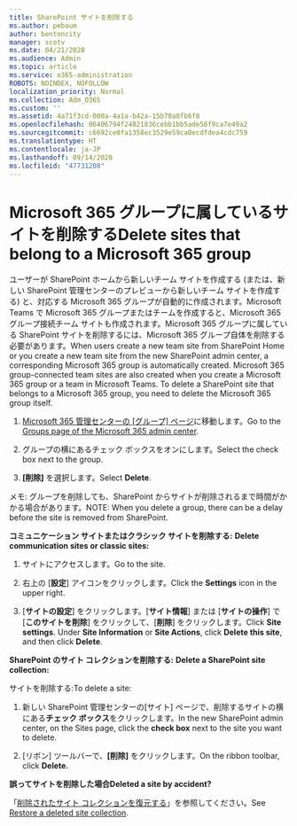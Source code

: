 ```yaml
---
title: SharePoint サイトを削除する
ms.author: pebaum
author: bentoncity
manager: scotv
ms.date: 04/21/2020
ms.audience: Admin
ms.topic: article
ms.service: o365-administration
ROBOTS: NOINDEX, NOFOLLOW
localization_priority: Normal
ms.collection: Adm_O365
ms.custom: ''
ms.assetid: 4a71f3cd-000a-4a1a-b42a-15b70a8fb6f8
ms.openlocfilehash: 06406794f24821836cebb1bb5ade56f9ca7e49a2
ms.sourcegitcommit: c6692ce0fa1358ec3529e59ca0ecdfdea4cdc759
ms.translationtype: HT
ms.contentlocale: ja-JP
ms.lasthandoff: 09/14/2020
ms.locfileid: "47731208"
---
```

# <a name="delete-sites-that-belong-to-a-microsoft-365-group"></a><span data-ttu-id="21355-102">Microsoft 365 グループに属しているサイトを削除する</span><span class="sxs-lookup"><span data-stu-id="21355-102">Delete sites that belong to a Microsoft 365 group</span></span>

<span data-ttu-id="21355-p101">ユーザーが SharePoint ホームから新しいチーム サイトを作成する (または、新しい SharePoint 管理センターのプレビューから新しいチーム サイトを作成する) と、対応する Microsoft 365 グループが自動的に作成されます。Microsoft Teams で Microsoft 365 グループまたはチームを作成すると、Microsoft 365 グループ接続チーム サイトも作成されます。Microsoft 365 グループに属している SharePoint サイトを削除するには、Microsoft 365 グループ自体を削除する必要があります。</span><span class="sxs-lookup"><span data-stu-id="21355-p101">When users create a new team site from SharePoint Home or you create a new team site from the new SharePoint admin center, a corresponding Microsoft 365 group is automatically created. Microsoft 365 group-connected team sites are also created when you create a Microsoft 365 group or a team in Microsoft Teams. To delete a SharePoint site that belongs to a Microsoft 365 group, you need to delete the Microsoft 365 group itself.</span></span> 
  
1. <span data-ttu-id="21355-106">[Microsoft 365 管理センターの [グループ] ページ](https://portal.office.com/adminportal/home#/groups)に移動します。</span><span class="sxs-lookup"><span data-stu-id="21355-106">Go to the [Groups page of the Microsoft 365 admin center](https://portal.office.com/adminportal/home#/groups).</span></span>
    
2. <span data-ttu-id="21355-107">グループの横にあるチェック ボックスをオンにします。</span><span class="sxs-lookup"><span data-stu-id="21355-107">Select the check box next to the group.</span></span>
    
3. <span data-ttu-id="21355-108">**[削除]** を選択します。</span><span class="sxs-lookup"><span data-stu-id="21355-108">Select **Delete**.</span></span>
    
<span data-ttu-id="21355-109">メモ: グループを削除しても、SharePoint からサイトが削除されるまで時間がかかる場合があります。</span><span class="sxs-lookup"><span data-stu-id="21355-109">NOTE: When you delete a group, there can be a delay before the site is removed from SharePoint.</span></span>
  
<span data-ttu-id="21355-110">**コミュニケーション サイトまたはクラシック サイトを削除する:** </span><span class="sxs-lookup"><span data-stu-id="21355-110">**Delete communication sites or classic sites:**</span></span>

1. <span data-ttu-id="21355-111">サイトにアクセスします。</span><span class="sxs-lookup"><span data-stu-id="21355-111">Go to the site.</span></span>
  
2. <span data-ttu-id="21355-112">右上の [**設定**] アイコンをクリックします。</span><span class="sxs-lookup"><span data-stu-id="21355-112">Click the **Settings** icon in the upper right.</span></span> 
  
3. <span data-ttu-id="21355-p102">[**サイトの設定**] をクリックします。[**サイト情報**] または [**サイトの操作**] で [**このサイトを削除**] をクリックして、[**削除**] をクリックします。</span><span class="sxs-lookup"><span data-stu-id="21355-p102">Click **Site settings**. Under **Site Information** or **Site Actions**, click **Delete this site**, and then click **Delete**.</span></span>
  
<span data-ttu-id="21355-115">**SharePoint のサイト コレクションを削除する:** </span><span class="sxs-lookup"><span data-stu-id="21355-115">**Delete a SharePoint site collection:**</span></span>

<span data-ttu-id="21355-116">サイトを削除する:</span><span class="sxs-lookup"><span data-stu-id="21355-116">To delete a site:</span></span>
  
1. <span data-ttu-id="21355-117">新しい SharePoint 管理センターの[サイト] ページで、削除するサイトの横にある**チェック ボックス**をクリックします。</span><span class="sxs-lookup"><span data-stu-id="21355-117">In the new SharePoint admin center, on the Sites page, click the **check box** next to the site you want to delete.</span></span> 
    
2. <span data-ttu-id="21355-118">[リボン] ツールバーで、**[削除]** をクリックします。</span><span class="sxs-lookup"><span data-stu-id="21355-118">On the ribbon toolbar, click **Delete.**</span></span>
    
<span data-ttu-id="21355-119">**誤ってサイトを削除した場合**</span><span class="sxs-lookup"><span data-stu-id="21355-119">**Deleted a site by accident?**</span></span>

<span data-ttu-id="21355-120">「[削除されたサイト コレクションを復元する](https://go.microsoft.com/fwlink/?linkid=867660)」を参照してください。</span><span class="sxs-lookup"><span data-stu-id="21355-120">See [Restore a deleted site collection](https://go.microsoft.com/fwlink/?linkid=867660).</span></span>
  

